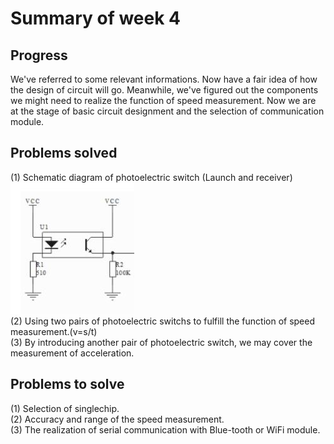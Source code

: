 # Summary of week 4  
## Progress  
We've referred to some relevant informations. Now have a fair idea of how the design of circuit will go. Meanwhile, we've figured out the components we might need to realize the function of speed measurement. Now we are at the stage of basic circuit designment and the selection of communication module.   
## Problems solved  
(1) Schematic diagram of photoelectric switch (Launch and receiver)   
![](https://github.com/Palsival/TransducerCourseDesign/blob/Image/Basic.jpg)  
(2) Using two pairs of  photoelectric switchs to fulfill the function of speed measurement.(v=s/t)  
(3) By introducing another pair of photoelectric switch, we may cover the measurement of acceleration.  
## Problems to solve
(1) Selection of singlechip.  
(2) Accuracy and range of the speed measurement.  
(3) The realization of serial communication with Blue-tooth or WiFi module.  
